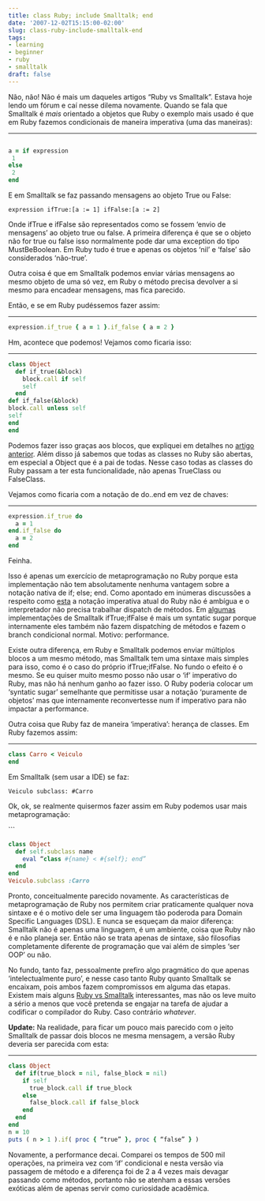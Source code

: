 ```yaml
---
title: class Ruby; include Smalltalk; end
date: '2007-12-02T15:15:00-02:00'
slug: class-ruby-include-smalltalk-end
tags:
- learning
- beginner
- ruby
- smalltalk
draft: false
---
```




Não, não! Não é mais um daqueles artigos “Ruby vs Smalltalk”. Estava hoje lendo um fórum e caí nesse dilema novamente. Quando se fala que Smalltalk é _mais_ orientado a objetos que Ruby o exemplo mais usado é que em Ruby fazemos condicionais de maneira imperativa (uma das maneiras):

* * *

```ruby

a = if expression  
 1  
else  
 2  
end  
```

E em Smalltalk se faz passando mensagens ao objeto True ou False:

```smalltalk
expression ifTrue:[a := 1] ifFalse:[a := 2]
```

<p>Onde ifTrue e ifFalse são representados como se fossem ‘envio de mensagens’ ao objeto true ou false. A primeira diferença é que se o objeto não for true ou false isso normalmente pode dar uma exception do tipo MustBeBoolean. Em Ruby tudo é true e apenas os objetos ‘nil’ e ‘false’ são considerados ‘não-true’.</p>
<p>Outra coisa é que em Smalltalk podemos enviar várias mensagens ao mesmo objeto de uma só vez, em Ruby o método precisa devolver a si mesmo para encadear mensagens, mas fica parecido.</p>
<p>Então, e se em Ruby pudéssemos fazer assim:</p>
<hr>

```ruby
expression.if_true { a = 1 }.if_false { a = 2 }
```

<p>Hm, acontece que podemos! Vejamos como ficaria isso:</p>
<hr>

```ruby
class Object
  def if_true(&block)
    block.call if self
    self
  end
def if_false(&block)
block.call unless self
self
end
end
```

<p>Podemos fazer isso graças aos blocos, que expliquei em detalhes no <a href="http://www.akitaonrails.com/2007/11/30/anatomia-de-ruby-blocks-closures">artigo anterior</a>. Além disso já sabemos que todas as classes no Ruby são abertas, em especial a Object que é a pai de todas. Nesse caso todas as classes do Ruby passam a ter esta funcionalidade, não apenas TrueClass ou FalseClass.</p>
<p>Vejamos como ficaria com a notação de do..end em vez de chaves:</p>
<hr>

```ruby
expression.if_true do
  a = 1
end.if_false do
  a = 2
end

```

<p>Feinha. </p>
<p>Isso é apenas um exercício de metaprogramação no Ruby porque esta implementação não tem absolutamente nenhuma vantagem sobre a notação nativa de if; else; end. Como apontado em inúmeras discussões a respeito como <a href="http://www.sagewire.org/ruby-programming/If-like-smalltalk-201523.aspx">esta</a> a notação imperativa atual do Ruby não é ambígua e o interpretador não precisa trabalhar dispatch de métodos. Em <a href="http://talklikeaduck.denhaven2.com/articles/2006/10/10/boolean-implementations-ruby-smalltak-and-self">algumas</a> implementações de Smalltalk ifTrue;ifFalse é mais um syntatic sugar porque internamente eles também não fazem dispatching de métodos e fazem o branch condicional normal. Motivo: performance.</p>
<p>Existe outra diferença, em Ruby e Smalltalk podemos enviar múltiplos blocos a um mesmo método, mas Smalltalk tem uma sintaxe mais simples para isso, como é o caso do próprio ifTrue;ifFalse. No fundo o efeito é o mesmo. Se eu quiser muito mesmo posso não usar o ‘if’ imperativo do Ruby, mas não há nenhum ganho ao fazer isso. O Ruby poderia colocar um ‘syntatic sugar’ semelhante que permitisse usar a notação ‘puramente de objetos’ mas que internamente reconvertesse num if imperativo para não impactar a performance.</p>
<p>Outra coisa que Ruby faz de maneira ‘imperativa’: herança de classes. Em Ruby fazemos assim:</p>
<hr>

```ruby
class Carro < Veiculo
end
```

<p>Em Smalltalk (sem usar a <span class="caps">IDE</span>) se faz:</p>

```smalltalk
Veiculo subclass: #Carro
```

<p>Ok, ok, se realmente quisermos fazer assim em Ruby podemos usar mais metaprogramação:</p>
```

```ruby
class Object
  def self.subclass name
    eval “class #{name} < #{self}; end”
  end
end
Veiculo.subclass :Carro
```

<p>Pronto, conceitualmente parecido novamente. As características de metaprogramação de Ruby nos permitem criar praticamente qualquer nova sintaxe e é o motivo dele ser uma linguagem tão poderoda para Domain Specific Languages (<span class="caps">DSL</span>). E nunca se esqueçam da maior diferença: Smalltalk não é apenas uma linguagem, é um ambiente, coisa que Ruby não é e não planeja ser. Então não se trata apenas de sintaxe, são filosofias completamente diferente de programação que vai além de simples ‘ser <span class="caps">OOP</span>’ ou não.</p>
<p>No fundo, tanto faz, pessoalmente prefiro algo pragmático do que apenas ‘intelectualmente puro’, e nesse caso tanto Ruby quanto Smalltalk se encaixam, pois ambos fazem compromissos em alguma das etapas. Existem mais alguns <a href="http://c2.com/cgi/wiki?RubyIsSmalltalkMinusMinus">Ruby vs Smalltalk</a> interessantes, mas não os leve muito a sério a menos que você pretenda se engajar na tarefa de ajudar a codificar o compilador do Ruby. Caso contrário <em>whatever</em>.</p>
<p><strong>Update:</strong> Na realidade, para ficar um pouco mais parecido com o jeito Smalltalk de passar dois blocos ne mesma mensagem, a versão Ruby deveria ser parecida com esta:</p>
<hr>

```ruby
class Object
  def if(true_block = nil, false_block = nil)
    if self
      true_block.call if true_block
    else
      false_block.call if false_block
    end
  end
end
n = 10
puts ( n > 1 ).if( proc { “true” }, proc { “false” } )
```

<p>Novamente, a performance decai. Comparei os tempos de 500 mil operações, na primeira vez com ‘if’ condicional e nesta versão via passagem de método e a diferença foi de 2 a 4 vezes mais devagar passando como métodos, portanto não se atenham a essas versões exóticas além de apenas servir como curiosidade acadêmica.</p></macro:code></macro:code>

